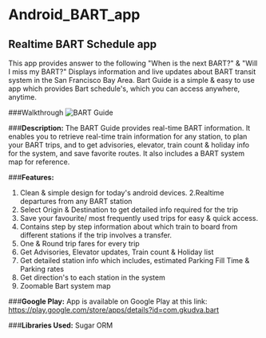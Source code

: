 # Android_BART_app
## Realtime BART Schedule app
This app provides answer to the following "When is the next BART?" & "Will I miss my BART?" Displays information and live updates about BART transit system in the San Francisco Bay Area.
Bart Guide is a simple & easy to use app which provides Bart schedule's, which you can access anywhere, anytime.

###Walkthrough
![BART Guide](BartGuide.gif)

###**Description:**
The BART Guide provides real-time BART information. It enables you to retrieve real-time train information for any station, to plan your BART trips, and to get advisories, elevator, train count & holiday info for the system, and save favorite routes. It also includes a BART system map for reference. 

###**Features:**
  1. Clean & simple design for today's android devices.
  2.Realtime departures from any BART station
  3. Select Origin & Destination to get detailed info required for the trip
  4. Save your favourite/ most frequently used trips for easy & quick access.
  5. Contains step by step information about which train to board from different stations if the trip involves a transfer.
  6. One & Round trip fares for every trip
  7. Get Advisories, Elevator updates, Train count & Holiday list
  8. Get detailed station info which includes, estimated Parking Fill Time & Parking rates
  9. Get direction's to each station in the system
  10. Zoomable Bart system map

###**Google Play:**
App is available on Google Play at this link: https://play.google.com/store/apps/details?id=com.gkudva.bart

###**Libraries Used:**
Sugar ORM

